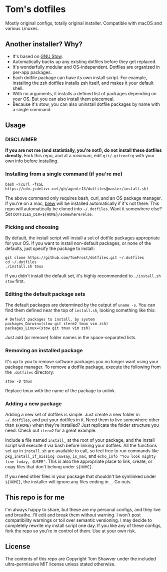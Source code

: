 # Tom's dotfiles
Mostly original configs, totally original installer. Compatible with macOS and various Linuxes.

## Another installer? Why?

- It's based on [GNU Stow](https://www.gnu.org/software/stow/).
- Automatically backs up any existing dotfiles before they get replaced.
- It's wonderfully modular and OS-independent. Dotfiles are organized in per-app packages.
- Each dotfile package can have its own install script. For example, installing the zsh dotfiles installs zsh itself, and makes it your default shell.
- With no arguments, it installs a defined list of packages depending on your OS. But you can also install them piecemeal.
- Because it's stow, you can also uninstall dotfile packages by name with a single command.

## Usage

### DISCLAIMER
**If you are not me (and statistially, you're not!), do not install these dotfiles directly.** Fork this repo, and at a _minimum_, edit `git/.gitconfig` with your own info before installing.

### Installing from a single command (if you're me)

```shell
bash <(curl -fsSL https://cdn.jsdelivr.net/gh/agentr13/dotfiles@master/install.sh)
```

The above command only requires bash, curl, and an OS package manager. If you're on a mac, [brew](http://brew.sh) will be installed automatically if it's not there. This repo will automatically be cloned into `~/.dotfiles`. Want it somewhere else? Set `DOTFILES_DIR=${HOME}/somewhere/else`.

### Picking and choosing

By default, the install script will install a set of dotfile packages appropriate for your OS. If you want to install non-default packages, or none of the defaults, just specify the package to install:

```shell
git clone https://github.com/TomFrost/dotfiles.git ~/.dotfiles
cd ~/.dotfiles
./install.sh tmux
```

If you didn't install the default set, it's highly recommended to `./install.sh stow` first.

### Editing the default package sets

The default packages are determined by the output of `uname -s`. You can find them defined near the top of `install.sh`, looking something like this:

```shell
# Default packages to install, by system
packages_Darwin=(stow git iterm2 tmux vim zsh)
packages_Linux=(stow git tmux vim zsh)
```

Just add (or remove) folder names in the space-separated lists.

### Removing an installed package

It's up to you to remove software packages you no longer want using your package manager. To remove a dotfile package, execute the following from the `.dotfiles` directory:

```shell
stow -D tmux
```

Replace tmux with the name of the package to unlink.

### Adding a new package

Adding a new set of dotfiles is simple. Just create a new folder in `~/.dotfiles`, and put your dotfiles in it. Need them to live somewhere other than `${HOME}` when they're installed? Just replicate the folder structure you need. Check out `iterm2` for a great example.

Include a file named `install_` at the root of your package, and the install script will execute it via bash before linking your dotfiles. All the functions set up in `install.sh` are available to call, so feel free to run commands like `pkg_install_if_missing cowsay`, `is_mac`, and `echo_info "You look mighty fine today, $USER"`. This is also the appropriate place to link, create, or copy files that don't belong under `${HOME}`.

If you need other files in your package that shouldn't be symlinked under `${HOME}`, the installer will ignore any files ending in `_`. Go nuts.

## This repo is for me
I'm always happy to share, but these are my personal configs, and they live and breathe. I'll edit and break them without warning. I won't post compatibility warnings or toil over semantic versioning. I may decide to completely rewrite my install script one day. If you like any of these configs, fork the repo so you're in control of them. Use at your own risk.

## License
The contents of this repo are Copyright Tom Shawver under the included ultra-permissive MIT license unless stated otherwise.

